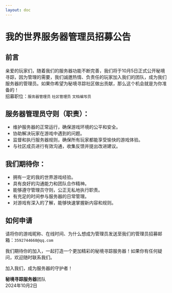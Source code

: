 ```yaml
---
layout: doc
---
```


# 我的世界服务器管理员招募公告

## 前言

亲爱的玩家们，随着我们的服务器功能不断完善，我们将于10月5日正式公开秘境寻踪，因为管理的需要，我们诚邀热情、负责任的玩家加入我们的团队，成为我们服务器的管理员。如果你希望为秘境寻踪社区做出贡献，那么这个机会就是为你准备的！<br>
招募职位：```服务器管理员``` ```社区管理员``` ```文档编写员```

## 服务器管理员守则（职责）：

- 维护服务器的正常运行，确保游戏环境的公平和安全。
- 协助解决玩家在游戏中遇到的问题。
- 监督和执行服务器规则，确保所有玩家都能享受愉快的游戏体验。
- 与社区成员进行有效沟通，收集反馈并提出改进建议。

## 我们期待你：

- 拥有一定的我的世界游戏经验。
- 具有良好的沟通能力和团队合作精神。
- 能够遵守管理员守则，公正无私地执行职责。
- 有充足的时间参与服务器的日常管理。
- 对游戏有深入的了解，能够快速掌握新内容和规则。

## 如何申请

请将你的游戏昵称、在线时间、为什么想成为管理员发送至我们的管理员招募邮箱：```3592744660@qq.com```

我们期待你的加入，一起打造一个更加精彩的秘境寻踪服务器！如果你有任何疑问，欢迎随时联系我们。

加入我们，成为服务器的守护者！

**秘境寻踪服务器**团队
<br>2024年10月2日